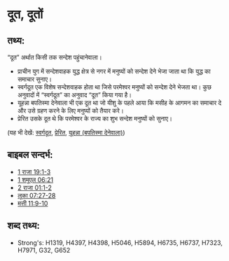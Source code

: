 # दूत, दूतों #

## तथ्य: ##

“दूत” अर्थात किसी तक सन्देश पहुंचानेवाला।

* प्राचीन युग में सन्देशवाहक युद्ध क्षेत्र से नगर में मनुष्यों को सन्देश देने भेजा जाता था कि युद्ध का समाचार सुनाए।
* स्वर्गदूत एक विशेष सन्देशवाहक होता था जिसे परमेश्वर मनुष्यों को सन्देश देने भेजता था। कुछ अनुवादों में “स्वर्गदूत” का अनुवाद “दूत” किया गया है।
* यूहन्ना बपतिस्मा देनेवाला भी एक दूत था जो यीशु के पहले आया कि मसीह के आगमन का समाचार दे और उसे ग्रहण करने के लिए मनुष्यों को तैयार करे।
* प्रेरित उसके दूत थे कि परमेश्वर के राज्य का शुभ सन्देश मनुष्यों को सुनाए।

(यह भी देखें: [स्वर्गदूत](../kt/angel.md), [प्रेरित](../kt/apostle.md), [यूहन्ना (बपतिस्मा देनेवाला)](../names/johnthebaptist.md))

## बाइबल सन्दर्भ: ##

* [1 राजा 19:1-3](rc://en/tn/help/1ki/19/01)
* [1 शमूएल 06:21](rc://en/tn/help/1sa/06/21)
* [2 राजा 01:1-2](rc://en/tn/help/2ki/01/01)
* [लूका 07:27-28](rc://en/tn/help/luk/07/27)
* [मत्ती 11:9-10](rc://en/tn/help/mat/11/09)

## शब्द तथ्य: ##

* Strong's: H1319, H4397, H4398, H5046, H5894, H6735, H6737, H7323, H7971, G32, G652
